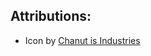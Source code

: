 

## Attributions:
- Icon by [Chanut is Industries](https://icon-icons.com/icon/delivery-international-international-ems-logistics-shipping-worldwide/107917)